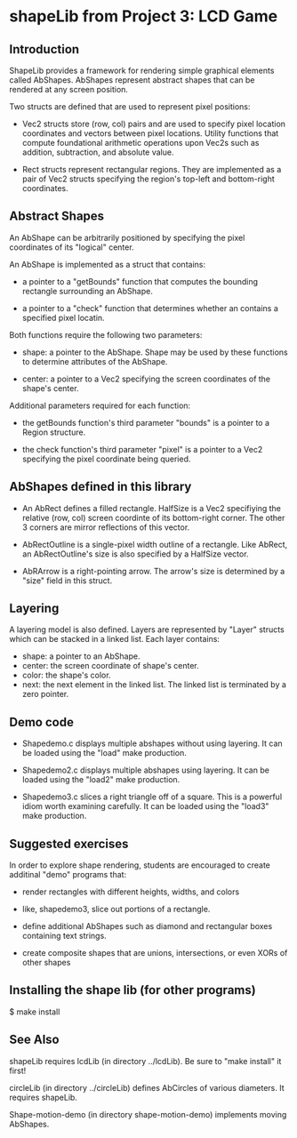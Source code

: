 # shapeLib from Project 3: LCD Game
## Introduction

ShapeLib provides a framework for rendering simple graphical elements
called AbShapes.  AbShapes represent abstract shapes that can be
rendered at any screen position.  

Two structs are defined that are used to represent pixel positions:

 - Vec2 structs store (row, col) pairs and are used to specify pixel location coordinates and 
   vectors between pixel locations.  Utility functions that compute foundational arithmetic 
   operations upon Vec2s such as addition, subtraction, and absolute value.

 - Rect structs represent rectangular regions.   They are implemented as a pair of Vec2 structs 
   specifying the region's top-left and bottom-right coordinates.

## Abstract Shapes

An AbShape can be arbitrarily positioned by specifying the pixel coordinates of its "logical" center.

An AbShape is implemented as a struct that contains:

 - a pointer to a "getBounds" function that computes the bounding rectangle surrounding an AbShape.

 - a pointer to a "check" function that determines whether an contains a specified pixel locatin.

Both functions require the following two parameters:

 - shape: a pointer to the AbShape.  Shape may be used by these functions to determine attributes of the AbShape.

 - center: a pointer to a Vec2 specifying the screen coordinates of the shape's center.

Additional parameters required for each function:

 - the getBounds function's third parameter "bounds" is a pointer to a Region structure.

 - the check function's third parameter "pixel" is a pointer to a Vec2 specifying the pixel 
   coordinate being queried.


## AbShapes defined in this library

 - An AbRect defines a filled rectangle.  HalfSize is a Vec2 specifiying the relative (row, col) 
   screen coordinte of its bottom-right corner.  The other 3 corners are mirror 
   reflections of this vector.  

 - AbRectOutline is a single-pixel width outline of a rectangle.  Like AbRect, an AbRectOutline's 
   size is also specified by a HalfSize vector.
 
 - AbRArrow is a right-pointing arrow.  The arrow's size is determined by a "size" field in this 
   struct.

## Layering

A layering model is also defined.  Layers are represented by "Layer" structs which can be stacked in a linked list.  Each layer contains:

 - shape: a pointer to an AbShape.
 - center: the screen coordinate of shape's center.
 - color: the shape's color.
 - next: the next element in the linked list.  The linked list is terminated by a zero pointer.

## Demo code

- Shapedemo.c displays multiple abshapes without using layering.  It can be loaded using the "load" make
production.

- Shapedemo2.c displays multiple abshapes using layering.  It can be
  loaded using the "load2" make production.

- Shapedemo3.c slices a right triangle off of a square.  This is a
  powerful idiom worth examining carefully.  It can be loaded using
  the "load3" make production.

## Suggested exercises

In order to explore shape rendering, students are encouraged to create additinal "demo" programs that: 

 - render rectangles with different heights, widths, and colors

 - like, shapedemo3, slice out portions of a rectangle.  

 - define additional AbShapes such as diamond and rectangular boxes
   containing text strings.

 - create composite shapes that are unions, intersections, or even XORs of other shapes

## Installing the shape lib (for other programs)

$ make install

## See Also

shapeLib requires lcdLib (in directory ../lcdLib).  Be sure to "make install" it first!

circleLib (in directory ../circleLib) defines AbCircles of various diameters.  It requires shapeLib.

Shape-motion-demo (in directory shape-motion-demo) implements moving AbShapes.

